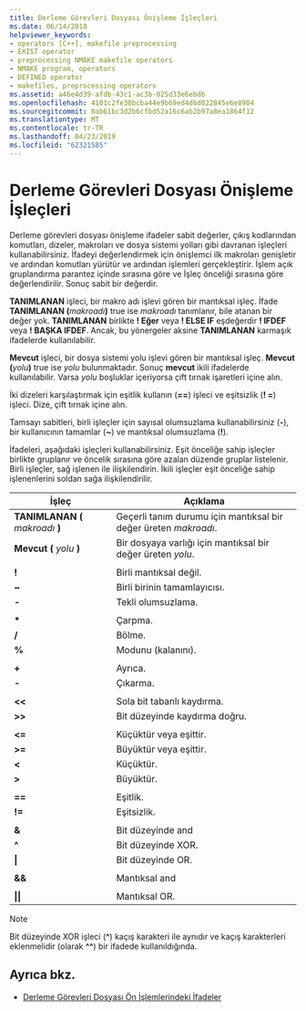 ```yaml
---
title: Derleme Görevleri Dosyası Önişleme İşleçleri
ms.date: 06/14/2018
helpviewer_keywords:
- operators [C++], makefile preprocessing
- EXIST operator
- preprocessing NMAKE makefile operators
- NMAKE program, operators
- DEFINED operator
- makefiles, preprocessing operators
ms.assetid: a46e4d39-afdb-43c1-ac3b-025d33e6ebdb
ms.openlocfilehash: 4101c2fe30bcba44e9b69ed4d6d022845e6e8904
ms.sourcegitcommit: 0ab61bc3d2b6cfbd52a16c6ab2b97a8ea1864f12
ms.translationtype: MT
ms.contentlocale: tr-TR
ms.lasthandoff: 04/23/2019
ms.locfileid: "62321585"
---
```

# <a name="makefile-preprocessing-operators"></a>Derleme Görevleri Dosyası Önişleme İşleçleri

Derleme görevleri dosyası önişleme ifadeler sabit değerler, çıkış kodlarından komutları, dizeler, makroları ve dosya sistemi yolları gibi davranan işleçleri kullanabilirsiniz. İfadeyi değerlendirmek için önişlemci ilk makroları genişletir ve ardından komutları yürütür ve ardından işlemleri gerçekleştirir. İşlem açık gruplandırma parantez içinde sırasına göre ve İşleç önceliği sırasına göre değerlendirilir. Sonuç sabit bir değerdir.

**TANIMLANAN** işleci, bir makro adı işlevi gören bir mantıksal işleç. İfade **TANIMLANAN (**_makroadı_**)** true ise *makroadı* tanımlanır, bile atanan bir değer yok. **TANIMLANAN** birlikte **! Eğer** veya **! ELSE IF** eşdeğerdir **! IFDEF** veya **! BAŞKA IFDEF**. Ancak, bu yönergeler aksine **TANIMLANAN** karmaşık ifadelerde kullanılabilir.

**Mevcut** işleci, bir dosya sistemi yolu işlevi gören bir mantıksal işleç. **Mevcut (**_yolu_**)** true ise *yolu* bulunmaktadır. Sonuç **mevcut** ikili ifadelerde kullanılabilir. Varsa *yolu* boşluklar içeriyorsa çift tırnak işaretleri içine alın.

İki dizeleri karşılaştırmak için eşitlik kullanın (**==**) işleci ve eşitsizlik (**! =**) işleci. Dize, çift tırnak içine alın.

Tamsayı sabitleri, birli işleçler için sayısal olumsuzlama kullanabilirsiniz (**-**), bir kullanıcının tamamlar (**~**) ve mantıksal olumsuzlama (**!**).

İfadeleri, aşağıdaki işleçleri kullanabilirsiniz. Eşit önceliğe sahip işleçler birlikte gruplanır ve öncelik sırasına göre azalan düzende gruplar listelenir. Birli işleçler, sağ işlenen ile ilişkilendirin. İkili işleçler eşit önceliğe sahip işlenenlerini soldan sağa ilişkilendirilir.

|İşleç|Açıklama|
|--------------|-----------------|
|**TANIMLANAN (** *makroadı* **)**|Geçerli tanım durumu için mantıksal bir değer üreten *makroadı*.|
|**Mevcut (** *yolu* **)**|Bir dosyaya varlığı için mantıksal bir değer üreten *yolu*.|
|||
|**\!**|Birli mantıksal değil.|
|**~**|Birli birinin tamamlayıcısı.|
|**-**|Tekli olumsuzlama.|
|||
|**&#42;**|Çarpma.|
|**/**|Bölme.|
|**%**|Modunu (kalanını).|
|||
|**+**|Ayrıca.|
|**-**|Çıkarma.|
|||
|**\<\<**|Sola bit tabanlı kaydırma.|
|**>>**|Bit düzeyinde kaydırma doğru.|
|||
|**\<=**|Küçüktür veya eşittir.|
|**>=**|Büyüktür veya eşittir.|
|**\<**|Küçüktür.|
|**>**|Büyüktür.|
|||
|**==**|Eşitlik.|
|**\!=**|Eşitsizlik.|
|||
|**&**|Bit düzeyinde and|
|**^**|Bit düzeyinde XOR.|
|**&#124;**|Bit düzeyinde OR.|
|||
|**&&**|Mantıksal and|
|||
|**&#124;&#124;**|Mantıksal OR.|

> [!NOTE]
> Bit düzeyinde XOR işleci (**^**) kaçış karakteri ile aynıdır ve kaçış karakterleri eklenmelidir (olarak **^^**) bir ifadede kullanıldığında.

## <a name="see-also"></a>Ayrıca bkz.

- [Derleme Görevleri Dosyası Ön İşlemlerindeki İfadeler](expressions-in-makefile-preprocessing.md)